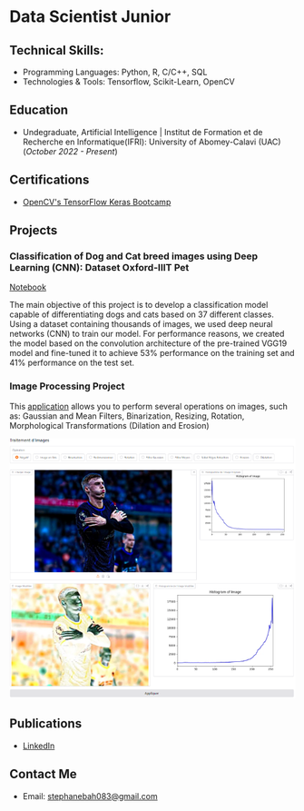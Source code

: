 # Data Scientist Junior

## Technical Skills: 
- Programming Languages: Python, R, C/C++, SQL
- Technologies & Tools: Tensorflow, Scikit-Learn, OpenCV

## Education
- Undegraduate, Artificial Intelligence | Institut de Formation et de Recherche en Informatique(IFRI): University of Abomey-Calavi (UAC) (_October 2022 - Present_)

## Certifications
- [OpenCV's TensorFlow Keras Bootcamp](https://courses.opencv.org/certificates/910c1b8e78404da2b6e95e903feb30e4)

## Projects
### Classification of Dog and Cat breed images using Deep Learning (CNN): Dataset Oxford-IIIT Pet
[Notebook](https://colab.research.google.com/drive/15lHg76RswLNc0HIqBtJIFVHA5w1CRjT2?authuser=1#scrollTo=UuGAaBXuoHW1)

The main objective of this project is to develop a classification model capable of differentiating dogs and cats based on 37 different classes. Using a dataset containing thousands of images, we used deep neural networks (CNN) to train our model. For performance reasons, we created the model based on the convolution architecture of the pre-trained VGG19 model and fine-tuned it to achieve 53% performance on the training set and 41% performance on the test set.

### Image Processing Project
This [application](https://huggingface.co/spaces/StephaneBah/Image_Processing) allows you to perform several operations on images, such as: Gaussian and Mean Filters, Binarization, Resizing, Rotation, Morphological Transformations (Dilation and Erosion)

![Img_Prep](/assets/img/cold_palmer2.png)

## Publications
- [LinkedIn](https://www.linkedin.com/in/st%C3%A9phane-bah-98a87525a/)

## Contact Me
- Email: stephanebah083@gmail.com
